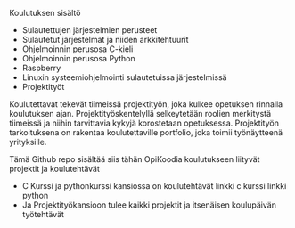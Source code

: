 Koulutuksen sisältö

   - Sulautettujen järjestelmien perusteet
   - Sulautetut järjestelmät ja niiden arkkitehtuurit
   - Ohjelmoinnin perusosa C-kieli
   - Ohjelmoinnin perusosa Python
   - Raspberry
   - Linuxin systeemiohjelmointi sulautetuissa järjestelmissä
   - Projektityöt

Koulutettavat tekevät tiimeissä projektityön, joka kulkee opetuksen rinnalla koulutuksen ajan. Projektityöskentelyllä selkeytetään roolien merkitystä tiimeissä ja niihin tarvittavia kykyjä korostetaan opetuksessa. Projektityön tarkoituksena on rakentaa koulutettaville portfolio, joka toimii työnäytteenä yrityksille.

Tämä Github repo sisältää siis tähän OpiKoodia koulutukseen liityvät projektit ja koulutehtävät

- C Kurssi ja pythonkurssi kansiossa on koulutehtävät
linkki c kurssi
linkki python
- Ja Projektityökansioon tulee kaikki projektit ja itsenäisen koulupäivän työtehtävät


